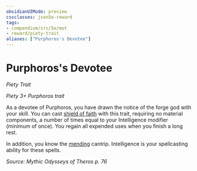 ```yaml
---
obsidianUIMode: preview
cssclasses: json5e-reward
tags:
- compendium/src/5e/mot
- reward/piety-trait
aliases: ["Purphoros's Devotee"]
---
```

# Purphoros's Devotee
*Piety Trait*  

*Piety 3+ Purphoros trait*

As a devotee of Purphoros, you have drawn the notice of the forge god with your skill. You can cast [shield of faith](/2-Mechanics/CLI/spells/shield-of-faith.md) with this trait, requiring no material components, a number of times equal to your Intelligence modifier (minimum of once). You regain all expended uses when you finish a long rest.

In addition, you know the [mending](/2-Mechanics/CLI/spells/mending.md) cantrip. Intelligence is your spellcasting ability for these spells.

*Source: Mythic Odysseys of Theros p. 76*